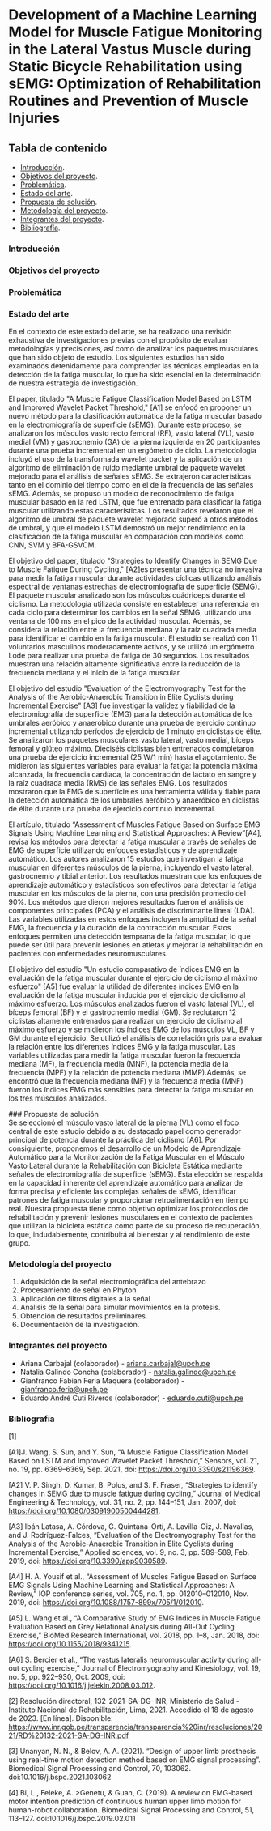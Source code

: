 # Development of a Machine Learning Model for Muscle Fatigue Monitoring in the Lateral Vastus Muscle during Static Bicycle Rehabilitation using sEMG: Optimization of Rehabilitation Routines and Prevention of Muscle Injuries



## Tabla de contenido

- [Introducción](#Introducción).
- [Objetivos del proyecto](#Objetivo).
- [Problemática](#Problemática).
- [Estado del arte](#estado).
- [Propuesta de solución](#propuesta).
- [Metodología del proyecto](#Metodología).
- [Integrantes del proyecto](#Integrantes_del_proyecto).
- [Bibliografía](#Bibliografía).

### Introducción


### Objetivos del proyecto

### Problemática

### Estado del arte
<div class=text-justify> 
En el contexto de este estado del arte, se ha realizado una revisión exhaustiva de investigaciones previas con el propósito de evaluar metodologías y precisiones, así como de analizar los paquetes musculares que han sido objeto de estudio. Los siguientes estudios han sido examinados detenidamente para comprender las técnicas empleadas en la detección de la fatiga muscular, lo que ha sido esencial en la determinación de nuestra estrategia de investigación.

El paper, titulado "A Muscle Fatigue Classification Model Based on LSTM and Improved Wavelet Packet Threshold," [A1] se enfocó en proponer un nuevo método para la clasificación automática de la fatiga muscular basado en la electromiografía de superficie (sEMG). Durante este proceso, se analizaron los músculos vasto recto femoral (RF), vasto lateral (VL), vasto medial (VM) y gastrocnemio (GA) de la pierna izquierda en 20 participantes durante una prueba incremental en un ergómetro de ciclo. La metodología incluyó el uso de la transformada wavelet packet y la aplicación de un algoritmo de eliminación de ruido mediante umbral de paquete wavelet mejorado para el análisis de señales sEMG. Se extrajeron características tanto en el dominio del tiempo como en el de la frecuencia de las señales sEMG. Además, se propuso un modelo de reconocimiento de fatiga muscular basado en la red LSTM, que fue entrenado para clasificar la fatiga muscular utilizando estas características. Los resultados revelaron que el algoritmo de umbral de paquete wavelet mejorado superó a otros métodos de umbral, y que el modelo LSTM demostró un mejor rendimiento en la clasificación de la fatiga muscular en comparación con modelos como CNN, SVM y BFA-GSVCM.

El objetivo del paper, titulado "Strategies to Identify Changes in SEMG Due to Muscle Fatigue During Cycling," [A2]es presentar una técnica no invasiva para medir la fatiga muscular durante actividades cíclicas utilizando análisis espectral de ventanas estrechas de electromiografía de superficie (SEMG). El paquete muscular analizado son los músculos cuádriceps durante el ciclismo. La metodología utilizada consiste en establecer una referencia en cada ciclo para determinar los cambios en la señal SEMG, utilizando una ventana de 100 ms en el pico de la actividad muscular. Además, se considera la relación entre la frecuencia mediana y la raíz cuadrada media para identificar el cambio en la fatiga muscular. El estudio se realizó con 11 voluntarios masculinos moderadamente activos, y se utilizó un ergómetro Lode para realizar una prueba de fatiga de 30 segundos. Los resultados muestran una relación altamente significativa entre la reducción de la frecuencia mediana y el inicio de la fatiga muscular.


El objetivo del estudio "Evaluation of the Electromyography Test for the Analysis of the Aerobic-Anaerobic Transition in Elite Cyclists during Incremental Exercise" [A3] fue investigar la validez y fiabilidad de la electromiografía de superficie (EMG) para la detección automática de los umbrales aeróbico y anaeróbico durante una prueba de ejercicio continuo incremental utilizando períodos de ejercicio de 1 minuto en ciclistas de élite. Se analizaron los paquetes musculares vasto lateral, vasto medial, bíceps femoral y glúteo máximo. Dieciséis ciclistas bien entrenados completaron una prueba de ejercicio incremental (25 W/1 min) hasta el agotamiento. Se midieron las siguientes variables para evaluar la fatiga: la potencia máxima alcanzada, la frecuencia cardíaca, la concentración de lactato en sangre y la raíz cuadrada media (RMS) de las señales EMG. Los resultados mostraron que la EMG de superficie es una herramienta válida y fiable para la detección automática de los umbrales aeróbico y anaeróbico en ciclistas de élite durante una prueba de ejercicio continuo incremental.

El artículo, titulado “Assessment of Muscles Fatigue Based on Surface EMG Signals Using Machine Learning and Statistical Approaches: A Review”[A4],  revisa los métodos para detectar la fatiga muscular a través de señales de EMG de superficie utilizando enfoques estadísticos y de aprendizaje automático. Los autores analizaron 15 estudios que investigan la fatiga muscular en diferentes músculos de la pierna, incluyendo el vasto lateral, gastrocnemio y tibial anterior. Los resultados muestran que los enfoques de aprendizaje automático y estadísticos son efectivos para detectar la fatiga muscular en los músculos de la pierna, con una precisión promedio del 90%. Los métodos que dieron mejores resultados fueron el análisis de componentes principales (PCA) y el análisis de discriminante lineal (LDA). Las variables utilizadas en estos enfoques incluyen la amplitud de la señal EMG, la frecuencia y la duración de la contracción muscular. Estos enfoques permiten una detección temprana de la fatiga muscular, lo que puede ser útil para prevenir lesiones en atletas y mejorar la rehabilitación en pacientes con enfermedades neuromusculares.


‌El objetivo del estudio "Un estudio comparativo de índices EMG en la evaluación de la fatiga muscular durante el ejercicio de ciclismo al máximo esfuerzo" [A5] fue evaluar la utilidad de diferentes índices EMG en la evaluación de la fatiga muscular inducida por el ejercicio de ciclismo al máximo esfuerzo. Los músculos analizados fueron el vasto lateral (VL), el bíceps femoral (BF) y el gastrocnemio medial (GM). Se reclutaron 12 ciclistas altamente entrenados para realizar un ejercicio de ciclismo al máximo esfuerzo y se midieron los índices EMG de los músculos VL, BF y GM durante el ejercicio. Se utilizó el análisis de correlación gris para evaluar la relación entre los diferentes índices EMG y la fatiga muscular. Las variables utilizadas para medir la fatiga muscular fueron la frecuencia mediana (MF), la frecuencia media (MNF), la potencia media de la frecuencia (MPF) y la relación de potencia mediana (MMP).Además, se encontró que la frecuencia mediana (MF) y la frecuencia media (MNF) fueron los índices EMG más sensibles para detectar la fatiga muscular en los tres músculos analizados.
</div>
### Propuesta de solución
<div class=text-justify>
Se seleccionó el músculo vasto lateral de la pierna (VL) como el foco central de este estudio debido a su destacado papel como generador principal de potencia durante la práctica del ciclismo [A6]. Por consiguiente, proponemos el  desarrollo de un Modelo de Aprendizaje Automático para la Monitorización de la Fatiga Muscular en el Músculo Vasto Lateral durante la Rehabilitación con Bicicleta Estática mediante señales de electromiografía de superficie (sEMG). Esta elección se respalda en la capacidad inherente del aprendizaje automático para analizar de forma precisa y eficiente las complejas señales de sEMG, identificar patrones de fatiga muscular y proporcionar retroalimentación en tiempo real. Nuestra propuesta tiene como objetivo optimizar los protocolos de rehabilitación y prevenir lesiones musculares en el contexto de pacientes que utilizan la bicicleta estática como parte de su proceso de recuperación, lo que, indudablemente, contribuirá al bienestar y al rendimiento de este grupo.

</div>




### Metodología del proyecto
1. Adquisición de la señal electromiográfica del antebrazo
2. Procesamiento de señal en Phyton
3. Aplicación de filtros digitales a la señal
4. Análisis de la señal para simular movimientos en la prótesis. 
5.  Obtención de resultados preliminares.
6.  Documentación de la investigación.


### Integrantes del proyecto

- Ariana Carbajal (colaborador) - ariana.carbajal@upch.pe 
- Natalia Galindo Concha (colaborador) - natalia.galindo@upch.pe 
- Gianfranco Fabian Feria Maquera (colaborador) - gianfranco.feria@upch.pe 
- Eduardo André Cuti Riveros (colaborador) -  eduardo.cuti@upch.pe 



### Bibliografía

[1] 

[A1]J. Wang, S. Sun, and Y. Sun, “A Muscle Fatigue Classification Model Based on LSTM and Improved Wavelet Packet Threshold,” Sensors, vol. 21, no. 19, pp. 6369–6369, Sep. 2021, doi: https://doi.org/10.3390/s21196369.

[A2] V. P. Singh, D. Kumar, B. Polus, and S. F. Fraser, “Strategies to identify changes in SEMG due to muscle fatigue during cycling,” Journal of Medical Engineering & Technology, vol. 31, no. 2, pp. 144–151, Jan. 2007, doi: https://doi.org/10.1080/03091900500444281.

[A3] Ibán Latasa, A. Córdova, G. Quintana-Ortí, A. Lavilla-Oiz, J. Navallas, and J. Rodríguez-Falces, “Evaluation of the Electromyography Test for the Analysis of the Aerobic-Anaerobic Transition in Elite Cyclists during Incremental Exercise,” Applied sciences, vol. 9, no. 3, pp. 589–589, Feb. 2019, doi: https://doi.org/10.3390/app9030589.

[A4] H. A. Yousif et al., “Assessment of Muscles Fatigue Based on Surface EMG Signals Using Machine Learning and Statistical Approaches: A Review,” IOP conference series, vol. 705, no. 1, pp. 012010–012010, Nov. 2019, doi: https://doi.org/10.1088/1757-899x/705/1/012010.

‌[A5] L. Wang et al., “A Comparative Study of EMG Indices in Muscle Fatigue Evaluation Based on Grey Relational Analysis during All-Out Cycling Exercise,” BioMed Research International, vol. 2018, pp. 1–8, Jan. 2018, doi: https://doi.org/10.1155/2018/9341215. 

[A6] S. Bercier et al., “The vastus lateralis neuromuscular activity during all-out cycling exercise,” Journal of Electromyography and Kinesiology, vol. 19, no. 5, pp. 922–930, Oct. 2009, doi: https://doi.org/10.1016/j.jelekin.2008.03.012.
‌


[2] Resolución directoral, 132-2021-SA-DG-INR, Ministerio de Salud - Instituto Nacional de Rehabilitación, Lima, 2021. Accedido el 18 de agosto de 2023. [En línea]. Disponible: https://www.inr.gob.pe/transparencia/transparencia%20inr/resoluciones/2021/RD%20132-2021-SA-DG-INR.pdf
 
[3] Unanyan, N. N., & Belov, A. A. (2021). “Design of upper limb prosthesis using real-time motion detection method based on EMG signal processing”. Biomedical Signal Processing and Control, 70, 103062. doi:10.1016/j.bspc.2021.103062 

[4] Bi, L., Feleke, A. >Genetu, & Guan, C. (2019). A review on EMG-based motor intention prediction of continuous human upper limb motion for human-robot collaboration. Biomedical Signal Processing and Control, 51, 113–127. doi:10.1016/j.bspc.2019.02.011 
